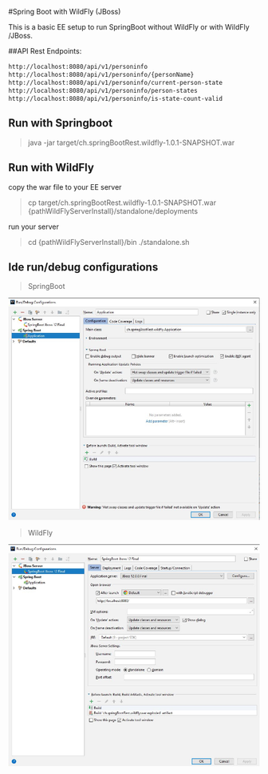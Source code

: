 #Spring Boot with WildFly (JBoss)

This is a basic EE setup to run SpringBoot without WildFly or with WildFly /JBoss.

##API Rest Endpoints:
```
http://localhost:8080/api/v1/personinfo
http://localhost:8080/api/v1/personinfo/{personName}
http://localhost:8080/api/v1/personinfo/current-person-state
http://localhost:8080/api/v1/personinfo/person-states
http://localhost:8080/api/v1/personinfo/is-state-count-valid
```

## Run with Springboot
> java -jar target/ch.springBootRest.wildfly-1.0.1-SNAPSHOT.war

## Run with WildFly
copy the war file to your EE server
> cp target/ch.springBootRest.wildfly-1.0.1-SNAPSHOT.war {pathWildFlyServerInstall}/standalone/deployments

run your server
> cd {pathWildFlyServerInstall}/bin
>  ./standalone.sh

## Ide run/debug configurations

>SpringBoot

![alt text](img/Ide-SpringBoot-Config.JPG)

>WildFly

![alt text](img/Ide-WildFly-Config.JPG)